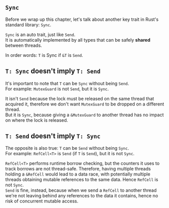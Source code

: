 ## `Sync`

Before we wrap up this chapter, let's talk about another key trait in Rust's standard library: `Sync`.

`Sync` is an auto trait, just like `Send`.\
It is automatically implemented by all types that can be safely **shared** between threads.

In order words: `T` is Sync if `&T` is `Send`.

## `T: Sync` doesn't imply `T: Send`

It's important to note that `T` can be `Sync` without being `Send`.\
For example: `MutexGuard` is not `Send`, but it is `Sync`.

It isn't `Send` because the lock must be released on the same thread that acquired it, therefore we don't
want `MutexGuard` to be dropped on a different thread.\
But it is `Sync`, because giving a `&MutexGuard` to another thread has no impact on where the lock is released.

## `T: Send` doesn't imply `T: Sync`

The opposite is also true: `T` can be `Send` without being `Sync`.\
For example: `RefCell<T>` is `Send` (if `T` is `Send`), but it is not `Sync`.

`RefCell<T>` performs runtime borrow checking, but the counters it uses to track borrows are not thread-safe.
Therefore, having multiple threads holding a `&RefCell` would lead to a data race, with potentially
multiple threads obtaining mutable references to the same data. Hence `RefCell` is not `Sync`.\
`Send` is fine, instead, because when we send a `RefCell` to another thread we're not
leaving behind any references to the data it contains, hence no risk of concurrent mutable access.
